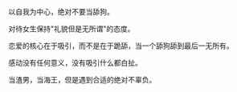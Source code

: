 以自我为中心，绝对不要当舔狗。

对待女生保持"礼貌但是无所谓"的态度。

恋爱的核心在于吸引，而不是在于跪舔，当一个舔狗舔到最后一无所有。

感动没有任何意义，没有吸引什么都白扯。

当渣男，当海王，但是遇到合适的绝对不辜负。